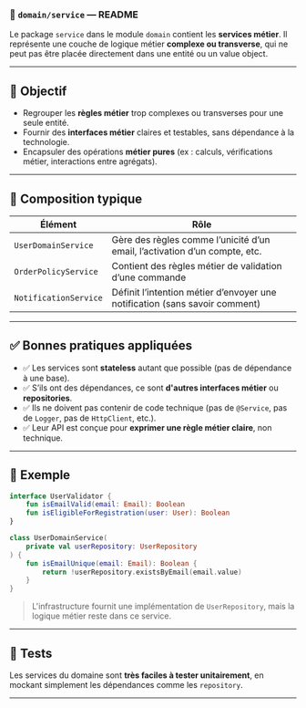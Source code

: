### 📁 `domain/service` — README

Le package `service` dans le module `domain` contient les **services métier**. Il représente une couche de logique
métier **complexe ou transverse**, qui ne peut pas être placée directement dans une entité ou un value object.

---

## 🎯 Objectif

* Regrouper les **règles métier** trop complexes ou transverses pour une seule entité.
* Fournir des **interfaces métier** claires et testables, sans dépendance à la technologie.
* Encapsuler des opérations **métier pures** (ex : calculs, vérifications métier, interactions entre agrégats).

---

## 🧱 Composition typique

| Élément               | Rôle                                                                        |
|-----------------------|-----------------------------------------------------------------------------|
| `UserDomainService`   | Gère des règles comme l’unicité d’un email, l’activation d’un compte, etc.  |
| `OrderPolicyService`  | Contient des règles métier de validation d’une commande                     |
| `NotificationService` | Définit l’intention métier d’envoyer une notification (sans savoir comment) |

---

## ✅ Bonnes pratiques appliquées

* ✅ Les services sont **stateless** autant que possible (pas de dépendance à une base).
* ✅ S’ils ont des dépendances, ce sont **d'autres interfaces métier** ou **repositories**.
* ✅ Ils ne doivent pas contenir de code technique (pas de `@Service`, pas de `Logger`, pas de `HttpClient`, etc.).
* ✅ Leur API est conçue pour **exprimer une règle métier claire**, non technique.

---

## 📌 Exemple

```kotlin
interface UserValidator {
    fun isEmailValid(email: Email): Boolean
    fun isEligibleForRegistration(user: User): Boolean
}
```

```kotlin
class UserDomainService(
    private val userRepository: UserRepository
) {
    fun isEmailUnique(email: Email): Boolean {
        return !userRepository.existsByEmail(email.value)
    }
}
```

> L'infrastructure fournit une implémentation de `UserRepository`, mais la logique métier reste dans ce service.

---

## 🧪 Tests

Les services du domaine sont **très faciles à tester unitairement**, en mockant simplement les dépendances comme les
`repository`.

---
